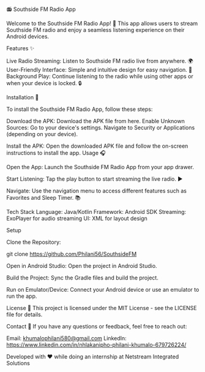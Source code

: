 📻 Southside FM Radio App

Welcome to the Southside FM Radio App! 🎉 This app allows users to stream Southside FM radio and enjoy a seamless listening experience on their Android devices.

Features ✨

Live Radio Streaming: Listen to Southside FM radio live from anywhere. 🌍
User-Friendly Interface: Simple and intuitive design for easy navigation. 🧭
Background Play: Continue listening to the radio while using other apps or when your device is locked. 🔒

Installation 📲

To install the Southside FM Radio App, follow these steps:

Download the APK: Download the APK file from here.
Enable Unknown Sources:
Go to your device's settings.
Navigate to Security or Applications (depending on your device).

Install the APK: Open the downloaded APK file and follow the on-screen instructions to install the app.
Usage 🎧

Open the App: Launch the Southside FM Radio App from your app drawer.

Start Listening: Tap the play button to start streaming the live radio. ▶️

Navigate: Use the navigation menu to access different features such as Favorites and Sleep Timer. 📚

Tech Stack
Language: Java/Kotlin
Framework: Android SDK
Streaming: ExoPlayer for audio streaming
UI: XML for layout design

Setup

Clone the Repository:

git clone https://github.com/Philani56/SouthsideFM

Open in Android Studio: Open the project in Android Studio.

Build the Project: Sync the Gradle files and build the project.

Run on Emulator/Device: Connect your Android device or use an emulator to run the app.

License 📄
This project is licensed under the MIT License - see the LICENSE file for details.

Contact 📧
If you have any questions or feedback, feel free to reach out:

Email: khumalophilani580@gmail.com
LinkedIn: https://www.linkedin.com/in/nhlakanipho-philani-khumalo-679726224/

Developed with ❤️ while doing an internship at Netstream Integrated Solutions
